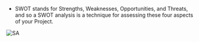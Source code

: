 * SWOT stands for Strengths, Weaknesses, Opportunities, and Threats, and so a SWOT analysis is a technique for assessing these four aspects of your Project.

![SA](https://user-images.githubusercontent.com/46914341/156991290-fe6edd1c-172b-450c-94d1-d88bd057d82d.PNG)



